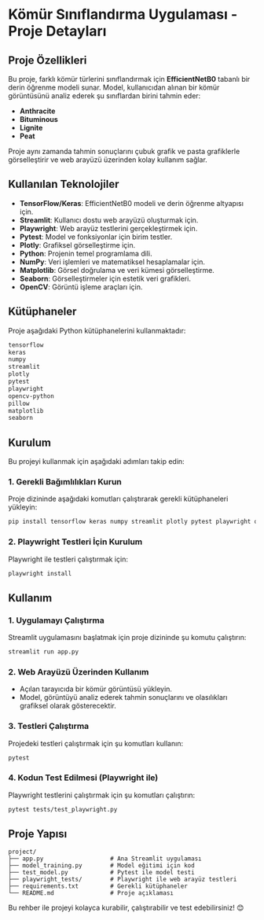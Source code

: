 
# Kömür Sınıflandırma Uygulaması - Proje Detayları

## Proje Özellikleri

Bu proje, farklı kömür türlerini sınıflandırmak için **EfficientNetB0** tabanlı bir derin öğrenme modeli sunar. Model, kullanıcıdan alınan bir kömür görüntüsünü analiz ederek şu sınıflardan birini tahmin eder:

- **Anthracite**
- **Bituminous**
- **Lignite**
- **Peat**

Proje aynı zamanda tahmin sonuçlarını çubuk grafik ve pasta grafiklerle görselleştirir ve web arayüzü üzerinden kolay kullanım sağlar.

## Kullanılan Teknolojiler

- **TensorFlow/Keras**: EfficientNetB0 modeli ve derin öğrenme altyapısı için.
- **Streamlit**: Kullanıcı dostu web arayüzü oluşturmak için.
- **Playwright**: Web arayüz testlerini gerçekleştirmek için.
- **Pytest**: Model ve fonksiyonlar için birim testler.
- **Plotly**: Grafiksel görselleştirme için.
- **Python**: Projenin temel programlama dili.
- **NumPy**: Veri işlemleri ve matematiksel hesaplamalar için.
- **Matplotlib**: Görsel doğrulama ve veri kümesi görselleştirme.
- **Seaborn**: Görselleştirmeler için estetik veri grafikleri.
- **OpenCV**: Görüntü işleme araçları için.

## Kütüphaneler

Proje aşağıdaki Python kütüphanelerini kullanmaktadır:

```bash
tensorflow
keras
numpy
streamlit
plotly
pytest
playwright
opencv-python
pillow
matplotlib
seaborn
```

## Kurulum

Bu projeyi kullanmak için aşağıdaki adımları takip edin:

### 1. Gerekli Bağımlılıkları Kurun

Proje dizininde aşağıdaki komutları çalıştırarak gerekli kütüphaneleri yükleyin:

```bash
pip install tensorflow keras numpy streamlit plotly pytest playwright opencv-python pillow matplotlib seaborn
```

### 2. Playwright Testleri İçin Kurulum

Playwright ile testleri çalıştırmak için:

```bash
playwright install
```

## Kullanım

### 1. Uygulamayı Çalıştırma

Streamlit uygulamasını başlatmak için proje dizininde şu komutu çalıştırın:

```bash
streamlit run app.py
```

### 2. Web Arayüzü Üzerinden Kullanım

- Açılan tarayıcıda bir kömür görüntüsü yükleyin.
- Model, görüntüyü analiz ederek tahmin sonuçlarını ve olasılıkları grafiksel olarak gösterecektir.

### 3. Testleri Çalıştırma

Projedeki testleri çalıştırmak için şu komutları kullanın:

```bash
pytest
```

### 4. Kodun Test Edilmesi (Playwright ile)

Playwright testlerini çalıştırmak için şu komutları çalıştırın:

```bash
pytest tests/test_playwright.py
```

## Proje Yapısı

```plaintext
project/
├── app.py                   # Ana Streamlit uygulaması
├── model_training.py        # Model eğitimi için kod
├── test_model.py            # Pytest ile model testi
├── playwright_tests/        # Playwright ile web arayüz testleri
├── requirements.txt         # Gerekli kütüphaneler
└── README.md                # Proje açıklaması
```

Bu rehber ile projeyi kolayca kurabilir, çalıştırabilir ve test edebilirsiniz! 😊
```

